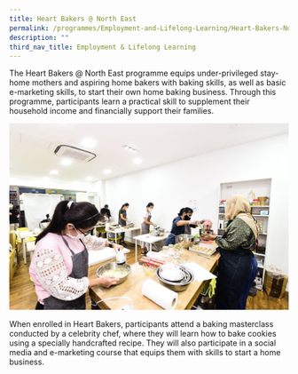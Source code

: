 ```yaml
---
title: Heart Bakers @ North East
permalink: /programmes/Employment-and-Lifelong-Learning/Heart-Bakers-North-East
description: ""
third_nav_title: Employment & Lifelong Learning
---
```

The Heart Bakers @ North East programme equips under-privileged stay-home mothers and aspiring home bakers with baking skills, as well as basic e-marketing skills, to start their own home baking business. Through this programme, participants learn a practical skill to supplement their household income and financially support their families. 

![](/images/Media%20Files%20for%20ELL/Heart%20Bakers%20Photo%201.jpg)

When enrolled in Heart Bakers, participants attend a baking masterclass conducted by a celebrity chef, where they will learn how to bake cookies using a specially handcrafted recipe. They will also participate in a social media and e-marketing course that equips them with skills to start a home business.